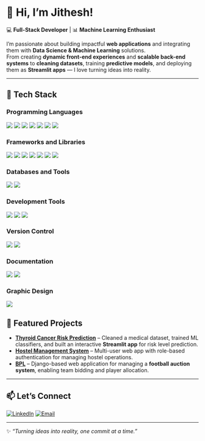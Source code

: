 # 👋 Hi, I’m Jithesh!

💻 **Full-Stack Developer** | 📊 **Machine Learning Enthusiast**

I’m passionate about building impactful **web applications** and integrating them with **Data Science & Machine Learning** solutions.  
From creating **dynamic front-end experiences** and **scalable back-end systems** to **cleaning datasets**, training **predictive models**, and deploying them as **Streamlit apps** — I love turning ideas into reality.  

---

## 🚀 Tech Stack

<h3>Programming Languages</h3>
<p>
  <img src="https://img.shields.io/badge/c-%2300599C.svg?style=for-the-badge&logo=c&logoColor=white">
  <img src="https://img.shields.io/badge/css3-%231572B6.svg?style=for-the-badge&logo=css3&logoColor=white">
  <img src="https://img.shields.io/badge/java-%23ED8B00.svg?style=for-the-badge&logo=openjdk&logoColor=white">
  <img src="https://img.shields.io/badge/html5-%23E34F26.svg?style=for-the-badge&logo=html5&logoColor=white">
  <img src="https://img.shields.io/badge/python-3670A0?style=for-the-badge&logo=python&logoColor=ffdd54">  
  <img src="https://img.shields.io/badge/javascript-%23323330.svg?style=for-the-badge&logo=javascript&logoColor=%23F7DF1E">
  <img src="https://img.shields.io/badge/SQL-4479A1.svg?style=for-the-badge&logo=sql&logoColor=white">
</p>

<h3>Frameworks and Libraries</h3>
<p>
  <img src="https://img.shields.io/badge/TensorFlow-FF6F00.svg?style=for-the-badge&logo=tensorflow&logoColor=white">
  <img src="https://img.shields.io/badge/django-%23092E20.svg?style=for-the-badge&logo=django&logoColor=white">
  <img src="https://img.shields.io/badge/pandas-%23150458.svg?style=for-the-badge&logo=pandas&logoColor=white">
  <img src="https://img.shields.io/badge/numpy-%23013243.svg?style=for-the-badge&logo=numpy&logoColor=white">
  <img src="https://img.shields.io/badge/scikit--learn-%23F7931E.svg?style=for-the-badge&logo=scikit-learn&logoColor=white">
  <img src="https://img.shields.io/badge/SciPy-%230C55A5.svg?style=for-the-badge&logo=scipy&logoColor=%white">
  <img src="https://img.shields.io/badge/Matplotlib-%23ffffff.svg?style=for-the-badge&logo=Matplotlib&logoColor=black">
</p>

<h3>Databases and Tools</h3>
<p>
  <img src="https://img.shields.io/badge/MySQL-4479A1.svg?style=for-the-badge&logo=mysql&logoColor=white">
  <img src="https://img.shields.io/badge/SQLite-003B57.svg?style=for-the-badge&logo=sqlite&logoColor=white">
</p>

<h3>Development Tools</h3>
<p>
  <img src="https://img.shields.io/badge/Google%20Colab-F9AB00.svg?style=for-the-badge&logo=google-colab&logoColor=white">
  <img src="https://img.shields.io/badge/VS Code-007ACC.svg?style=for-the-badge&logo=visual-studio-code&logoColor=white">
  <img src="https://img.shields.io/badge/Jupyter-F37626.svg?style=for-the-badge&logo=jupyter&logoColor=white">
</p>

<h3>Version Control</h3>
<p>
  <img src="https://img.shields.io/badge/Git-F05033.svg?style=for-the-badge&logo=git&logoColor=white">
  <img src="https://img.shields.io/badge/GitHub-181717.svg?style=for-the-badge&logo=github&logoColor=white">
</p>

<h3>Documentation</h3>

<p>
  <img src="https://img.shields.io/badge/latex-%23008080.svg?style=for-the-badge&logo=latex&logoColor=white">
  <img src="https://img.shields.io/badge/Overleaf-47A141.svg?style=for-the-badge&logo=overleaf&logoColor=white">
</p>

<h3>Graphic Design</h3>
<p>
  <img src="https://img.shields.io/badge/Canva-%2300C4CC.svg?style=for-the-badge&logo=Canva&logoColor=white">
</p>

## 📌 Featured Projects

- **[Thyroid Cancer Risk Prediction](https://github.com/jitheshjr/Thyroid_cancer_predictor)** – Cleaned a medical dataset, trained ML classifiers, and built an interactive **Streamlit app** for risk level prediction.  
- **[Hostel Management System](https://github.com/jitheshjr/Hostel_Manangement_System)** – Multi-user web app with role-based authentication for managing hostel operations.  
- **[BPL](https://github.com/jitheshjr/bpl)** – Django-based web application for managing a **football auction system**, enabling team bidding and player allocation.

---

## 📫 Let’s Connect

[![LinkedIn](https://img.shields.io/badge/LinkedIn-0A66C2?style=for-the-badge&logo=linkedin&logoColor=white)](https://www.linkedin.com/in/jitheshjr/)
[![Email](https://img.shields.io/badge/Email-D14836?style=for-the-badge&logo=gmail&logoColor=white)](mailto:plkjithu@gmail.com)

---

✨ _“Turning ideas into reality, one commit at a time.”_
